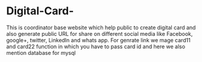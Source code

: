 # Digital-Card-
This is coordinator base website which help public to create digital card and also generate public URL for share on different social media like Facebook, google+, twitter, LinkedIn and whats app. For genrate link we mage card11 and card22 function in which you have to pass card id and here we also mention database for mysql  
